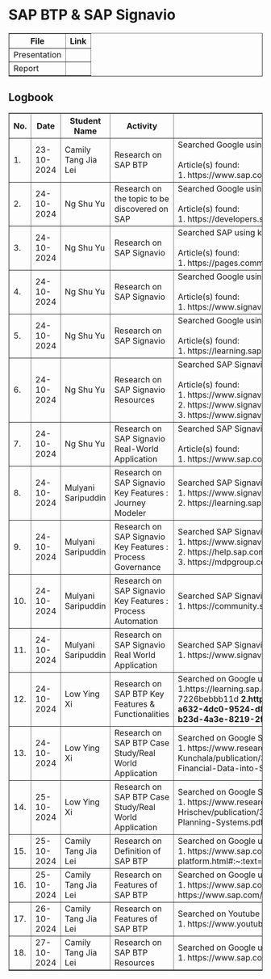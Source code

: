 # SAP BTP & SAP Signavio

<table border="1">
    <tr>
        <th>File</th>
        <th>Link</th>
    </tr>
  <tr>
        <td>Presentation</td>
        <td></td>
    </tr>
    <tr>
        <td>Report</td>
        <td></td>
    </tr>
</table>



<h2>Logbook</h2>
<table border="1">
    <tr>
        <th>No.</th>
        <th>Date</th>
        <th>Student Name</th>
        <th>Activity</th>
        <th>Details</th>
    </tr>
        <tr>
        <td>1.</td>
        <td>23-10-2024</td>
        <td>Camily Tang Jia Lei</td>
        <td>Research on SAP BTP</td>
        <td>Searched Google using keyword: 
        "SAP BTP"
        <br>
        <br>
        Article(s) found:
        <br>
        1. https://www.sap.com/sea/products/technology-platform.html
        </td>
    </tr>
    <tr>
        <td>2.</td>
        <td>24-10-2024</td>
        <td>Ng Shu Yu</td>
        <td>Research on the topic to be discovered on SAP</td>
        <td>Searched Google using keyword: 
        "SAP trials and downloads"
        <br>
        <br>
        Article(s) found:
        <br>
        1. https://developers.sap.com/trials-downloads.html
        </td>
    </tr>
    <tr>
        <td>3.</td>
        <td>24-10-2024</td>
        <td>Ng Shu Yu</td>
        <td>Research on SAP Signavio</td>
        <td>Searched SAP using keyword: 
        "SAP Signavio"
        <br>
        <br>
        Article(s) found:
        <br>
        1. https://pages.community.sap.com/topics/signavio
        </td>
    </tr>
    <tr>
        <td>4.</td>
        <td>24-10-2024</td>
        <td>Ng Shu Yu</td>
        <td>Research on SAP Signavio</td>
        <td>Searched Google using keyword: 
        "SAP Signavio"
        <br>
        <br>
        Article(s) found:
        <br>
        1. https://www.signavio.com/
        </td>
    </tr>
    <tr>
        <td>5.</td>
        <td>24-10-2024</td>
        <td>Ng Shu Yu</td>
        <td>Research on SAP Signavio</td>
        <td>Searched Google using keyword: 
        "What is SAP Signavio"
        <br>
        <br>
        Article(s) found:
        <br>
        1. https://learning.sap.com/products/signavio
        </td>
    </tr>
    <tr>
        <td>6.</td>
        <td>24-10-2024</td>
        <td>Ng Shu Yu</td>
        <td>Research on SAP Signavio Resources</td>
        <td>Searched SAP Signavio using keyword: 
        "Resources"
        <br>
        <br>
        Article(s) found:
        <br>
        1. https://www.signavio.com/resource-center/ <br>
        2. https://www.signavio.com/get-started-with-sap-signavio-solutions/ <br>
        3. https://www.signavio.com/video/featured-videos/ <br>
        </td>
    </tr>
    <tr>
        <td>7.</td>
        <td>24-10-2024</td>
        <td>Ng Shu Yu</td>
        <td>Research on SAP Signavio Real-World Application</td>
        <td>Searched SAP Signavio using keyword: 
        "Success stories"
        <br>
        <br>
        Article(s) found:
        <br>
        1. https://www.sap.com/sea/asset/dynamic/2024/04/90deb60e-b67e-0010-bca6-c68f7e60039b.html
        </td>
    </tr>
    <tr>
        <td>8.</td>
        <td>24-10-2024</td>
        <td>Mulyani Saripuddin</td> 
        <td>Research on SAP Signavio Key Features : Journey Modeler</td>
        <td>Searched SAP Signavio using keyword: 
        "SAP Signavio Journey Modeler"
         <br>
        1. https://www.signavio.com/products/journey-modeler/
        <br>
        2. https://learning.sap.com/learning-journeys/design-business-processes-with-sap-signavio-solutions/table-based-journey-modeling_ef52d24f-6f5c-4050-a7d0-9ff8a4eceafb
        </td>
    </tr>
    <tr>
        <td>9.</td>
        <td>24-10-2024</td>
        <td>Mulyani Saripuddin</td> 
        <td>Research on SAP Signavio Key Features : Process Governance</td>
        <td>Searched SAP Signavio using keyword: 
        "SAP Signavio Process Governance"
         <br>
        1. https://www.signavio.com/products/process-governance/
        <br>
        2. https://help.sap.com/doc/b7ce20596d9a47b198e52dd845964179/SHIP/en-US/sap-signavio-process-governance-user-guide-en.pdf
        <br>
        3. https://mdpgroup.com/en/blog/what-is-sap-signavio-process-governance/
        </td>
    </tr>
     <tr>
        <td>10.</td>
        <td>24-10-2024</td>
        <td>Mulyani Saripuddin</td> 
        <td>Research on SAP Signavio Key Features : Process Automation</td>
        <td>Searched SAP Signavio using keyword: 
        "SAP Signavio Process Automation"
         <br>
        1. https://community.sap.com/t5/technology-blogs-by-sap/enterprise-automation-with-sap-signavio-solutions/ba-p/13562416
        </td>
    </tr>
     <tr>
        <td>11.</td>
        <td>24-10-2024</td>
        <td>Mulyani Saripuddin</td> 
        <td>Research on SAP Signavio Real World Application</td>
        <td>Searched SAP Signavio using keyword: 
        "SAP Signavio Real World Application"
         <br>
        1. https://www.signavio.com/news/siemens-healthcare-chooses-rise-with-sap-for-digital-transformation/
        </td>
    </tr>
    <tr>
        <td>12.</td>
        <td>24-10-2024</td>
        <td>Low Ying Xi</td> 
        <td>Research on SAP BTP Key Features & Functionalities</td>
        <td>Searched on Google using keyword: 
        "SAP btp learning"
         <br>
        1.https://learning.sap.com/learning-journeys/discover-sap-business-technology-platform/illustrating-the-intelligent-sustainable-enterprise_df1d2992-a95a-487a-9a06-7226bebbb11d
    <b>2.https://learning.sap.com/learning-journeys/discover-sap-business-technology-platform/discovering-application-development-and-automation_cca5c842-a632-4dc0-9524-d8a71252aee0
    <b>3.https://learning.sap.com/learning-journeys/discover-sap-business-technology-platform/illustrating-the-data-to-value-concept_d4870f17-b23d-4a3e-8219-2fb0985cf9c8
        </td>
    </tr>
    <tr>
        <td>13.</td>
        <td>24-10-2024</td>
        <td>Low Ying Xi</td> 
        <td>Research on SAP BTP Case Study/Real World Application</td>
        <td>Searched on Google Scholar using keyword: 
        "SAP btp"
         <br>
        1. https://www.researchgate.net/profile/Madhava-Rao-Kunchala/publication/380856503_Transforming_Financial_Data_into_Strategic_Insights_using_SAP_Business_Technology_Platform_BTP/links/6651d6740b0d2845745939a3/Transforming-Financial-Data-into-Strategic-Insights-using-SAP-Business-Technology-Platform-BTP.pdf
        </td>
    </tr>
    <tr>
        <td>14.</td>
        <td>25-10-2024</td>
        <td>Low Ying Xi</td> 
        <td>Research on SAP BTP Case Study/Real World Application</td>
        <td>Searched on Google Scholar using keyword: 
        "SAP btp"
         <br>
        1. https://www.researchgate.net/profile/Radoslav-Hrischev/publication/369321353_Artificial_IntelligenceinEnterprise_Resource_Planning_Systems/links/64413c29b310610491665d9d/Artificial-IntelligenceinEnterprise-Resource-Planning-Systems.pdf?origin=journalDetail&_tp=eyJwYWdlIjoiam91cm5hbERldGFpbCJ9
        </td>
    </tr>
    <tr>
        <td>15.</td>
        <td>25-10-2024</td>
        <td>Camily Tang Jia Lei</td> 
        <td>Research on Definition of SAP BTP</td>
        <td>Searched on Google using keyword: 
        "What is SAP BTP?"
         <br>
        1. https://www.sap.com/sea/products/technology-platform/what-is-sap-business-technology-platform.html#:~:text=SAP%20Business%20Technology%20Platform%20is,capabilities%20in%20one%20unified%20environment.
        </td>
    </tr>
    <tr>
        <td>16.</td>
        <td>25-10-2024</td>
        <td>Camily Tang Jia Lei</td> 
        <td>Research on Features of SAP BTP</td>
        <td>Searched on Google using keyword: 
        "SAP BTP Features"
         <br>
        1. https://www.sap.com/sea/products/technology-platform/build.html
        2. https://www.sap.com/sea/products/technology-platform/analytics.html
        3. https://www.sap.com/sea/products/technology-platform/extended-planning-analysis.html
        4. https://www.sap.com/sea/products/technology-platform/integration-suite.html
        </td>
    </tr>
    <tr>
        <td>17.</td>
        <td>26-10-2024</td>
        <td>Camily Tang Jia Lei</td> 
        <td>Research on Features of SAP BTP</td>
        <td>Searched on Youtube using keyword: 
        "SAP BTP Features"
         <br>
        1. https://www.youtube.com/watch?v=hKtDazC9TLI
        2. https://www.youtube.com/watch?v=GaJsdV4Qrog
        </td>
    </tr>
    <tr>
        <td>18.</td>
        <td>27-10-2024</td>
        <td>Camily Tang Jia Lei</td> 
        <td>Research on SAP BTP Resources</td>
        <td>Searched on Google using keyword: 
        "SAP BTP Resources"
         <br>
        1. https://www.sap.com/sea/products/technology-platform/resources.html
        2. https://help.sap.com/docs/btp
        </td>
    </tr>
</table>
